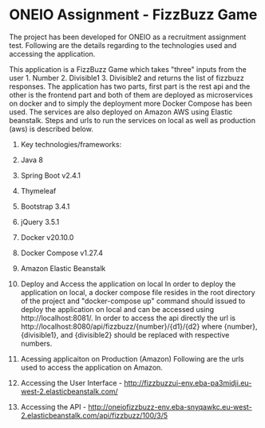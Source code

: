 # ONEIO Assignment - FizzBuzz Game
The project has been developed for ONEIO as a recruitment assignment test. Following are the details regarding to the technologies used and accessing the application.

This application is a FizzBuzz Game which takes "three" inputs from the user 1. Number 2. Divisible1 3. Divisible2 and returns the list of fizzbuzz responses. The application has two parts, first part is the rest api and the other is the frontend part and both of them are deployed as microservices on docker and to simply the deployment more Docker Compose has been used. The services are also deployed on Amazon AWS using Elastic beanstalk. Steps and urls to run the services on local as well as production (aws) is described below.

1. Key technologies/frameworks:

1. Java 8
2. Spring Boot v2.4.1
3. Thymeleaf 
4. Bootstrap 3.4.1
5. jQuery 3.5.1
6. Docker v20.10.0
7. Docker Compose v1.27.4
8. Amazon Elastic Beanstalk

2. Deploy and Access the application on local
In order to deploy the application on local, a docker compose file resides in the root directory of the project and "docker-compose up" command should issued to deploy the application on local and can be accessed using http://localhost:8081/. In order to access the api directly the url is http://localhost:8080/api/fizzbuzz/{number}/{d1}/{d2} where {number}, {divisible1}, and {divisible2} should be replaced with respective numbers.

3. Acessing applicaiton on Production (Amazon)
Following are the urls used to access the application on Amazon.

1. Accessing the User Interface - http://fizzbuzzui-env.eba-pa3midji.eu-west-2.elasticbeanstalk.com/
2. Accessing the API - http://oneiofizzbuzz-env.eba-snyqawkc.eu-west-2.elasticbeanstalk.com/api/fizzbuzz/100/3/5


